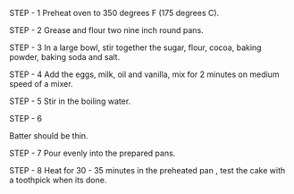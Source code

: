 STEP - 1
Preheat oven to 350 degrees F (175 degrees C). 

STEP - 2
Grease and flour two nine inch round pans.

STEP - 3
In a large bowl, stir together the sugar, flour, cocoa, baking powder, baking soda and salt.

STEP - 4
Add the eggs, milk, oil and vanilla, mix for 2 minutes on medium speed of a mixer.

STEP - 5
Stir in the boiling water.

STEP - 6

Batter should be thin.

STEP - 7
Pour evenly into the prepared pans.

STEP - 8
Heat for 30 - 35 minutes in the preheated pan , test the cake with a toothpick when its done.
